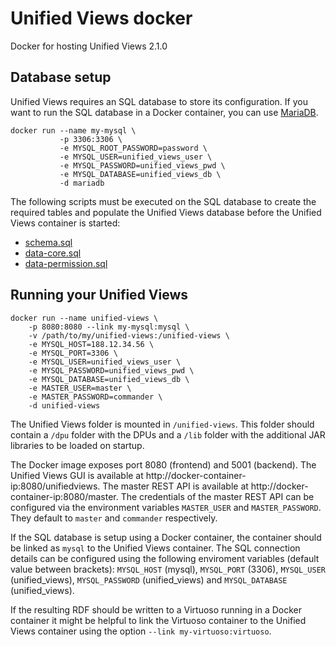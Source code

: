# Unified Views docker
Docker for hosting Unified Views 2.1.0

## Database setup
Unified Views requires an SQL database to store its configuration. If you want to run the SQL database in a Docker container, you can use [MariaDB](https://registry.hub.docker.com/_/mariadb/).

    docker run --name my-mysql \
               -p 3306:3306 \
               -e MYSQL_ROOT_PASSWORD=password \
               -e MYSQL_USER=unified_views_user \
               -e MYSQL_PASSWORD=unified_views_pwd \
               -e MYSQL_DATABASE=unified_views_db \
               -d mariadb

The following scripts must be executed on the SQL database to create the required tables and populate the Unified Views database before the Unified Views container is started:
- [schema.sql](https://github.com/UnifiedViews/Core/blob/UV_v2.1.0/db/mysql/schema.sql)
- [data-core.sql](https://github.com/UnifiedViews/Core/blob/UV_v2.1.0/db/mysql/data-core.sql)
- [data-permission.sql](https://github.com/UnifiedViews/Core/blob/UV_v2.1.0/db/mysql/data-permissions.sql)

## Running your Unified Views
    docker run --name unified-views \
        -p 8080:8080 --link my-mysql:mysql \
        -v /path/to/my/unified-views:/unified-views \
        -e MYSQL_HOST=188.12.34.56 \
        -e MYSQL_PORT=3306 \
        -e MYSQL_USER=unified_views_user \
        -e MYSQL_PASSWORD=unified_views_pwd \
        -e MYSQL_DATABASE=unified_views_db \
        -e MASTER_USER=master \
        -e MASTER_PASSWORD=commander \
        -d unified-views

The Unified Views folder is mounted in `/unified-views`. This folder should contain a `/dpu` folder with the DPUs and a `/lib` folder with the additional JAR libraries to be loaded on startup.

The Docker image exposes port 8080 (frontend) and 5001 (backend). The Unified Views GUI is available at http://docker-container-ip:8080/unifiedviews. The master REST API is available at http://docker-container-ip:8080/master. The credentials of the master REST API can be configured via the environment variables `MASTER_USER` and `MASTER_PASSWORD`. They default to `master` and `commander` respectively.

If the SQL database is setup using a Docker container, the container should be linked as `mysql` to the Unified Views container. The SQL connection details can be configured using the following enviroment variables (default value between brackets): `MYSQL_HOST` (mysql), `MYSQL_PORT` (3306), `MYSQL_USER` (unified_views), `MYSQL_PASSWORD` (unified_views) and `MYSQL_DATABASE` (unified_views).

If the resulting RDF should be written to a Virtuoso running in a Docker container it might be helpful to link the Virtuoso container to the Unified Views container using the option `--link my-virtuoso:virtuoso`.